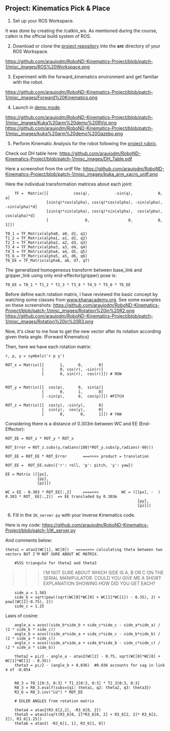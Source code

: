 ## Project: Kinematics Pick & Place

1. Set up your ROS Workspace.

It was done by creating the /catkin_ws. As mentioned during the course, catkin is the official build system of ROS.


2. Download or clone the [project repository](https://github.com/udacity/RoboND-Kinematics-Project) into the ***src*** directory of your ROS Workspace.  

https://github.com/araujodm/RoboND-Kinematics-Project/blob/patch-1/misc_images/ROS%20Workspace.png



3. Experiment with the forward_kinematics environment and get familiar with the robot.

https://github.com/araujodm/RoboND-Kinematics-Project/blob/patch-1/misc_images/Forward%20Kinematics.png



4. Launch in [demo mode](https://classroom.udacity.com/nanodegrees/nd209/parts/7b2fd2d7-e181-401e-977a-6158c77bf816/modules/8855de3f-2897-46c3-a805-628b5ecf045b/lessons/91d017b1-4493-4522-ad52-04a74a01094c/concepts/ae64bb91-e8c4-44c9-adbe-798e8f688193).

https://github.com/araujodm/RoboND-Kinematics-Project/blob/patch-1/misc_images/Kuka%20arm%20demo%20RViz.png
https://github.com/araujodm/RoboND-Kinematics-Project/blob/patch-1/misc_images/kuka%20arm%20demo%20Gazebo.png


5. Perform Kinematic Analysis for the robot following the [project rubric](https://review.udacity.com/#!/rubrics/972/view).

Check out DH table here:
https://github.com/araujodm/RoboND-Kinematics-Project/blob/patch-1/misc_images/DH_Table.pdf

Here a screenshot from the urdf file:
https://github.com/araujodm/RoboND-Kinematics-Project/blob/patch-1/misc_images/kuka_arm_xacro_urdf.png

Here the individual transformation matrices about each joint:


        TF =  Matrix([[           cos(q),           -sin(q),           0,             a]
                      [sin(q)*cos(alpha), cos(q)*cos(alpha), -sin(alpha), -sin(alpha)*d]
                      [sin(q)*sin(alpha), cos(q)*sin(alpha),  cos(alpha),  cos(alpha)*d]
                      [                0,                 0,           0,             1]])

    T0_1 = TF_Matrix(alpha0, a0, d1, q1)
    T1_2 = TF_Matrix(alpha1, a1, d2, q2)
    T2_3 = TF_Matrix(alpha2, a2, d3, q3)
    T3_4 = TF_Matrix(alpha3, a3, d4, q4)
    T4_5 = TF_Matrix(alpha4, a4, d5, q5)
    T5_6 = TF_Matrix(alpha5, a5, d6, q6)
    T6_EE = TF_Matrix(alpha6, a6, d7, q7)

The generalized homogeneous transform between base_link and gripper_link using only end-effector(gripper) pose is:

    T0_EE = T0_1 * T1_2 * T2_3 * T3_4 * T4_5 * T5_6 * T6_EE

Before define each rotation matrix, I have reviewed the basic concept by watching some classes from www.khanacademy.org.
See some examples on these screenshots:
https://github.com/araujodm/RoboND-Kinematics-Project/blob/patch-1/misc_images/Rotation%20in%20R2.png
https://github.com/araujodm/RoboND-Kinematics-Project/blob/patch-1/misc_images/Rotation%20in%20R3.png

Now, it's clear to me how to get the new vector after its rotation according given theta angle. (Forward Kinematics)

Then, here we have each rotation matrix:

    r, p, y = symbols('r p y')

    ROT_x = Matrix([[       1,      0,       0]
                    [       0, cos(r), -sin(r)]
                    [       0, sin(r),  cos(r)]]) # ROW


    ROT_y = Matrix([[  cos(p),      0,  sin(p)]
                    [       0,      1,       0]
                    [ -sin(p),      0,  cos(p)]]) #PITCH

    ROT_z = Matrix([[  cos(y), -sin(y),      0]
                    [  sin(y),  cos(y),      0]
                    [       0,       0,      1]]) # YAW
                    
                    
                    
Considering there is a distance of 0.303m between WC and EE (End-Effector):

    ROT_EE = ROT_z * ROT_y * ROT_x
    
    ROT_Error = ROT_z.subs(y,radians(180)*ROT_y.subs(p,radians(-90)))

    ROT_EE = ROT_EE * ROT_Error       ===>>>> product = translation

    ROT_EE =  ROT_EE.subs({'r': roll, 'p': pitch, 'y': yaw})

    EE = Matrix ([[px],
                  [py],
                  [pz]])

    WC = EE - 0.303 * ROT_EE[:,2]     ====>>>          WC = ([[px], -  ( 0.303 * ROT_ EE[:,2])  => EE transladed by 0.303m  
                                                              [py],
                                                              [pz]])
                                                              
                                                              

    

6. Fill in the `IK_server.py` with your Inverse Kinematics code. 

Here is my code:
https://github.com/araujodm/RoboND-Kinematics-Project/blob/patch-1/IK_server.py

And comments below:

	theta1 = atan2(WC[1], WC[0])   =====>>> calculating theta between two vectors BUT I'M NOT SURE ABOUT WC MATRIX.

        #SSS triangule for theta2 and theta3

>>> I'M NOT SURE ABOUT WHICH SIDE IS A, B OR C ON THE SERIAL MANIPULATOR. COULD YOU GIVE ME A SHORT EXPLANATION SHOWING HOW DID YOU GET EACH?

        side_a = 1.501
        side_b = sqrt(pow((sqrt(WC[0]*WC[0] + WC[1]*WC[1]) - 0.35), 2) + pow[(WC[2]-0.75), 2])
        side_c = 1.25

Laws of cosine:

        angle_a = acos((side_b*side_b + side_c*side_c - side_a*side_a) / (2 * side_b * side_c))
        angle_b = acos((side_a*side_a + side_c*side_c - side_b*side_b) / (2 * side_a * side_c))
        angle_c = acos((side_a*side_a + side_b*side_b - side_c*side_c) / (2 * side_a * side_b))

        theta2 = pi/2 - angle_a - atan2(WC[2] - 0.75, sqrt(WC[0]*WC[0] + WC[1]*WC[1] - 0.35))
        theta3 = pi/2 - (angle_b + 0.036)  #0.036 accounts for sag in link 4 of -0.054


        R0_3 = T0_1[0:3, 0:3] * T1_2[0:3, 0:3] * T2_3[0:3, 0:3]
        R0_3 = R0_3.evalf(subs={q1: theta1, q2: theta2, q3: theta3})
        R3_6 = R0_3.inv("LU") * ROT_EE

        # EULER ANGLES from rotation matrix

        theta4 = atan2(R3_6[2,2], -R3_6[0, 2])
        theta5 = atan2(sqrt(R3_6[0, 2]*R3_6[0, 2] + R3_6[2, 2]* R3_6[2, 2]), R3_6[1.25])
        theta6 = atan2( -R3_6[1, 1], R3_6[1, 0])


